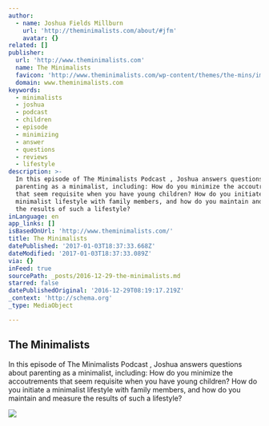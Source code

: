 ```yaml
---
author:
  - name: Joshua Fields Millburn
    url: 'http://theminimalists.com/about/#jfm'
    avatar: {}
related: []
publisher:
  url: 'http://www.theminimalists.com'
  name: The Minimalists
  favicon: 'http://www.theminimalists.com/wp-content/themes/the-mins/images/favicon.ico'
  domain: www.theminimalists.com
keywords:
  - minimalists
  - joshua
  - podcast
  - children
  - episode
  - minimizing
  - answer
  - questions
  - reviews
  - lifestyle
description: >-
  In this episode of The Minimalists Podcast , Joshua answers questions about
  parenting as a minimalist, including: How do you minimize the accoutrements
  that seem requisite when you have young children? How do you initiate a
  minimalist lifestyle with family members, and how do you maintain and measure
  the results of such a lifestyle?
inLanguage: en
app_links: []
isBasedOnUrl: 'http://www.theminimalists.com/'
title: The Minimalists
datePublished: '2017-01-03T18:37:33.668Z'
dateModified: '2017-01-03T18:37:33.089Z'
via: {}
inFeed: true
sourcePath: _posts/2016-12-29-the-minimalists.md
starred: false
datePublishedOriginal: '2016-12-29T08:19:17.219Z'
_context: 'http://schema.org'
_type: MediaObject

---
```

<article style=""><h1>The Minimalists</h1><p>In this episode of The Minimalists Podcast , Joshua answers questions about parenting as a minimalist, including: How do you minimize the accoutrements that seem requisite when you have young children? How do you initiate a minimalist lifestyle with family members, and how do you maintain and measure the results of such a lifestyle?</p><img src="http://www.theminimalists.com/files/2015/04/Joshua-Fields-Millburn-and-Ryan-Nicodemus1.jpg" /></article>